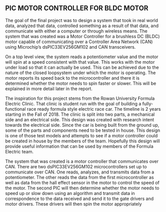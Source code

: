 ## PIC MOTOR CONTROLLER FOR BLDC MOTOR

  The goal of the final project was to design a system that took in real world data, analyzed that data, controlled something as a result of that data, and communicate with either a computer or through wireless means.  The system that was created was a Motor Controller for a brushless DC (BLDC) motor capable of communicating over a Controller Area Network (CAN) using Microchip’s dsPIC33EV256GM102 and CAN transceivers.

  On a top level view, the system reads a potentiometer value and the motor will spin at a speed consistent with that value.  This works with the motor under load so that it can actually be used.  This can be achieved due to the nature of the closed loopsystem under which the motor is operating.  The motor reports its speed back to the microcontroller and there it is determined whether the motor needs to spin faster or slower. This will be explained in more detail later in the report.
  
  The  inspiration  for  this  project  stems  from  the  Rowan  University  Formula  Electric Clinic.  That clinic is student run with the goal of building a fully-functional race ready formula style electric race car. The timeline is 2 years starting in the Fall of 2018. The clinic is split into two parts, a mechanical side and an electrical side. This design was created with research intent towards the electrical side.  Since the car is being built from the ground up, some of the parts and components need to be tested in house. This design is one of those test models and attempts to see if a motor controller could be created in house by the members of the team.  Hopefully this design will provide useful information that can be used by members of the Formula Electric team.
  
  The system that was created is a motor controller that communicates over CAN. There are  two  dsPIC33EV256GM102  microcontrollers  set  up  to  communicate  over  CAN. One reads, analyzes, and transmits data from a potentiometer.  The other reads the data from the first microcontroller as well as data from the hall effect sensor in the motor to control the speed of the motor. The second PIC will then determine whether the motor needs to speed up or slow down using an algorithm and transmit data in correspondence to the data received and send it to the gate drivers and motor drivers. These drivers will then spin the motor appropriately
